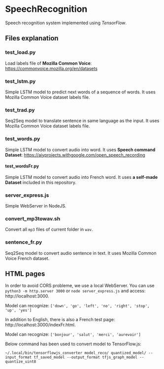 # SpeechRecognition
Speech recognition system implemented using *TensorFlow*.

## Files explanation
### test_load.py
Load labels file of **Mozilla Common Voice**:  https://commonvoice.mozilla.org/en/datasets

### test_lstm.py
Simple LSTM model to predict next words of a sequence of words. It uses Mozilla Common Voice dataset labels file.

### test_trad.py
Seq2Seq model to translate sentence in same language as the input. It uses Mozilla Common Voice dataset labels file.

### test_words.py
Simple LSTM model to convert audio into word. It uses **Speech command Dataset**: https://aiyprojects.withgoogle.com/open_speech_recording

#### test_wordsFr.py
Simple LSTM model to convert audio into French word. It uses **a self-made Dataset** included in this repository.

### server_express.js
Simple WebServer in NodeJS.

### convert_mp3towav.sh
Convert all `mp3` files of current folder in `wav`.

### sentence_fr.py
Seq2Seq model to convert audio sentence in text. It uses Mozilla Common Voice French dataset.

## HTML pages
In order to avoid CORS probleme, we use a local WebServer. You can use `python3 -m http.server 3000` or `node server_express.js` and access: http://localhost:3000.

Model can recognize: `['down', 'go', 'left', 'no', 'right', 'stop', 'up', 'yes']`


In addition to English, there is also a French test page: http://localhost:3000/indexFr.html.

Model can recognize: `['bonjour', 'salut', 'merci', 'aurevoir']`

Below command has been used to convert model to TensorFlow.js:
```
~/.local/bin/tensorflowjs_converter model_reco/ quantized_model/ --input_format tf_saved_model --output_format tfjs_graph_model --quantize_uint8
```
